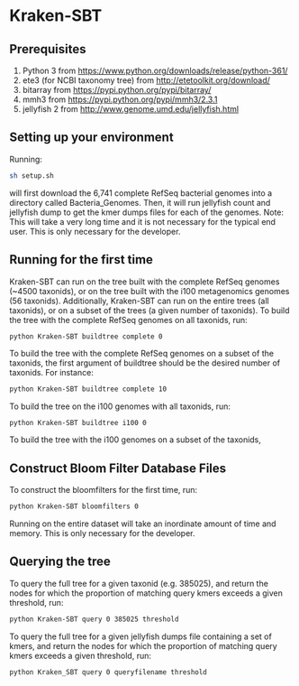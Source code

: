# Kraken-SBT

## Prerequisites
1. Python 3 from https://www.python.org/downloads/release/python-361/
2. ete3 (for NCBI taxonomy tree) from http://etetoolkit.org/download/
3. bitarray from https://pypi.python.org/pypi/bitarray/
4. mmh3 from https://pypi.python.org/pypi/mmh3/2.3.1
5. jellyfish 2 from http://www.genome.umd.edu/jellyfish.html

## Setting up your environment
Running:
```bash
sh setup.sh
```
will first download the 6,741 complete RefSeq bacterial genomes into a directory called Bacteria_Genomes. Then, it will run jellyfish count and jellyfish dump to get the kmer dumps files for each of the genomes.
Note: This will take a very long time and it is not necessary for the typical end user. This is only necessary for the developer.

## Running for the first time
Kraken-SBT can run on the tree built with the complete RefSeq genomes (~4500 taxonids), or on the tree built with the i100 metagenomics genomes (56 taxonids). Additionally, Kraken-SBT can run on the entire trees (all taxonids), or on a subset of the trees (a given number of taxonids). To build the tree with the complete RefSeq genomes on all taxonids, run:
```bash
python Kraken-SBT buildtree complete 0
```
To build the tree with the complete RefSeq genomes on a subset of the taxonids, the first argument of buildtree should be the desired number of taxonids. For instance:
```bash
python Kraken-SBT buildtree complete 10
```
To build the tree on the i100 genomes with all taxonids, run:
```
python Kraken-SBT buildtree i100 0
```
To build the tree with the i100 genomes on a subset of the taxonids,
## Construct Bloom Filter Database Files
To construct the bloomfilters for the first time, run:
```bash
python Kraken-SBT bloomfilters 0
```
Running on the entire dataset will take an inordinate amount of time and memory. This is only necessary for the developer.

## Querying the tree
To query the full tree for a given taxonid (e.g. 385025), and return the nodes for which the proportion of matching query kmers exceeds a given threshold, run:
```bash
python Kraken-SBT query 0 385025 threshold
```
To query the full tree for a given jellyfish dumps file containing a set of kmers, and return the nodes for which the proportion of matching query kmers exceeds a given threshold, run:
```bash
python Kraken_SBT query 0 queryfilename threshold
```
